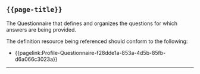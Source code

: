 ## <code>{{page-title}}</code>

The Questionnaire that defines and organizes the questions for which answers are being provided.

The definition resource being referenced should conform to the following:

- {{pagelink:Profile-Questionnaire-f28dde1a-853a-4d5b-85fb-d6a066c3023a}}

---
